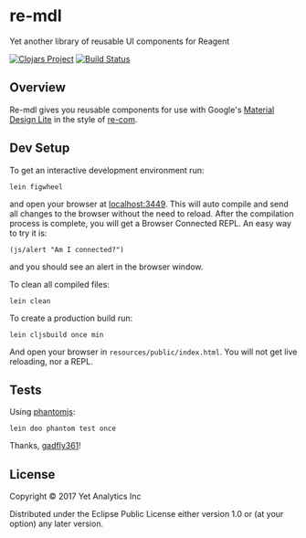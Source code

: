 # re-mdl

Yet another library of reusable UI components for Reagent

[![Clojars Project](http://clojars.org/com.yetanalytics/re-mdl/latest-version.svg)](http://clojars.org/com.yetanalytics/re-mdl)
[![Build Status](https://travis-ci.org/yetanalytics/re-mdl.svg?branch=master)](https://travis-ci.org/yetanalytics/re-mdl)

## Overview

Re-mdl gives you reusable components for use with Google's [Material Design Lite](http://www.getmdl.io/) in the style of [re-com](https://github.com/Day8/re-com).

## Dev Setup

To get an interactive development environment run:

    lein figwheel

and open your browser at [localhost:3449](http://localhost:3449/).
This will auto compile and send all changes to the browser without the
need to reload. After the compilation process is complete, you will
get a Browser Connected REPL. An easy way to try it is:

    (js/alert "Am I connected?")

and you should see an alert in the browser window.

To clean all compiled files:

    lein clean

To create a production build run:

    lein cljsbuild once min

And open your browser in `resources/public/index.html`. You will not
get live reloading, nor a REPL.

## Tests

Using [phantomjs](http://phantomjs.org/):

    lein doo phantom test once

Thanks, [gadfly361](https://github.com/gadfly361)!

## License

Copyright © 2017 Yet Analytics Inc

Distributed under the Eclipse Public License either version 1.0 or (at your option) any later version.
